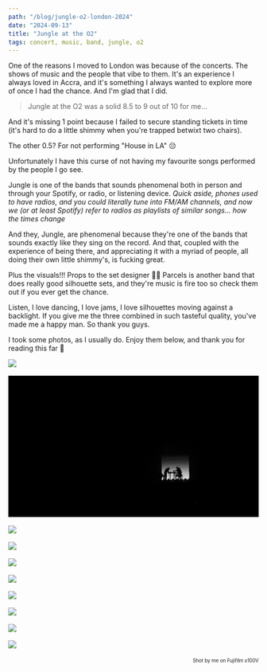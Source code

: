```yaml
---
path: "/blog/jungle-o2-london-2024"
date: "2024-09-13"
title: "Jungle at the O2"
tags: concert, music, band, jungle, o2
---
```


One of the reasons I moved to London was because of the concerts. The shows of music and the people that vibe to them. 
It's an experience I always loved in Accra, and it's something I always wanted to explore more of once I had the chance.
And I'm glad that I did.

<blockquote>Jungle at the O2 was a solid 8.5 to 9 out of 10 for me...</blockquote>

And it's missing 1 point because I failed to secure standing tickets in time (it's hard to do a little shimmy when you're trapped betwixt two chairs).

The other 0.5? For not performing "House in LA" 😔

Unfortunately I have this curse of not having my favourite songs performed by the people I go see.

Jungle is one of the bands that sounds phenomenal both in person and through your Spotify, or radio, or listening device. 
<i>Quick aside, phones used to have radios, and you could literally tune into FM/AM channels, and now we (or at least Spotify) refer to radios as playlists of similar songs... how the times change</i> 

And they, Jungle, are phenomenal because they're one of the bands that sounds exactly like they sing on the record. And that, coupled 
with the experience of being there, and appreciating it with a myriad of people, all doing their own little shimmy's, is fucking great.

Plus the visuals!!! Props to the set designer 🙌🏾
Parcels is another band that does really good silhouette sets, and they're music is fire too so check them out if you ever get the chance.

Listen, I love dancing, I love jams, I love silhouettes moving against a backlight. 
If you give me the three combined in such tasteful quality, you've made me a happy man. So thank you guys.

I took some photos, as I usually do. Enjoy them below, and thank you for reading this far 🙂


![](./../images/jungle-concert/DSCF9729.jpeg)

![](./../images/jungle-concert/DSCF9730.jpeg)

![](./../images/jungle-concert/DSCF9732.jpeg)

![](./../images/jungle-concert/DSCF9734.jpeg)

![](./../images/jungle-concert/DSCF9736.jpeg)

![](./../images/jungle-concert/DSCF9737.jpeg)

![](./../images/jungle-concert/DSCF9750.jpeg)

![](./../images/jungle-concert/DSCF9753.jpeg)

![](./../images/jungle-concert/DSCF9754.jpeg)

![](./../images/jungle-concert/DSCF9761.jpeg)


<small style="display:block;text-align: right;"><small>Shot by me on Fujifilm x100V</small></small>